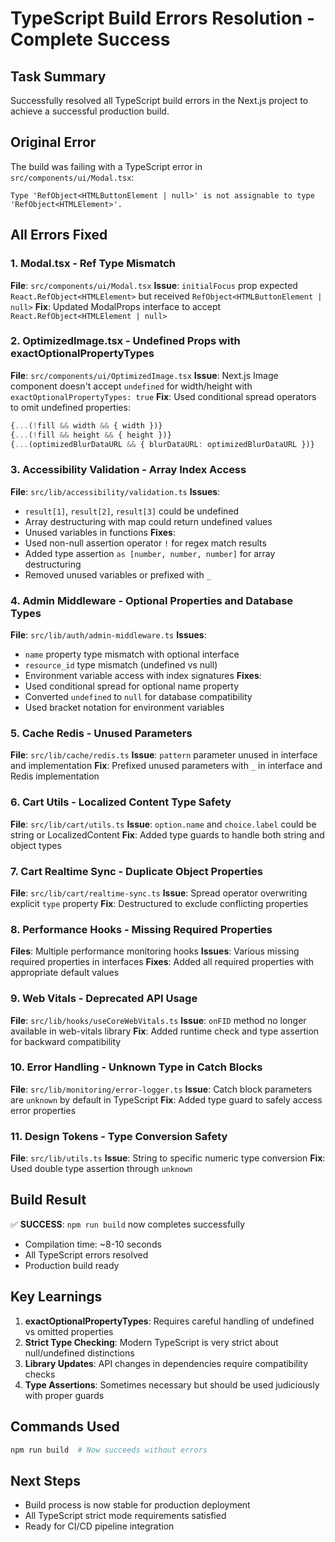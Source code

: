 # TypeScript Build Errors Resolution - Complete Success

## Task Summary
Successfully resolved all TypeScript build errors in the Next.js project to achieve a successful production build.

## Original Error
The build was failing with a TypeScript error in `src/components/ui/Modal.tsx`:
```
Type 'RefObject<HTMLButtonElement | null>' is not assignable to type 'RefObject<HTMLElement>'.
```

## All Errors Fixed

### 1. Modal.tsx - Ref Type Mismatch
**File**: `src/components/ui/Modal.tsx`
**Issue**: `initialFocus` prop expected `React.RefObject<HTMLElement>` but received `RefObject<HTMLButtonElement | null>`
**Fix**: Updated ModalProps interface to accept `React.RefObject<HTMLElement | null>`

### 2. OptimizedImage.tsx - Undefined Props with exactOptionalPropertyTypes
**File**: `src/components/ui/OptimizedImage.tsx`
**Issue**: Next.js Image component doesn't accept `undefined` for width/height with `exactOptionalPropertyTypes: true`
**Fix**: Used conditional spread operators to omit undefined properties:
```typescript
{...(!fill && width && { width })}
{...(!fill && height && { height })}
{...(optimizedBlurDataURL && { blurDataURL: optimizedBlurDataURL })}
```

### 3. Accessibility Validation - Array Index Access
**File**: `src/lib/accessibility/validation.ts`
**Issues**: 
- `result[1]`, `result[2]`, `result[3]` could be undefined
- Array destructuring with map could return undefined values
- Unused variables in functions
**Fixes**:
- Used non-null assertion operator `!` for regex match results
- Added type assertion `as [number, number, number]` for array destructuring
- Removed unused variables or prefixed with `_`

### 4. Admin Middleware - Optional Properties and Database Types
**File**: `src/lib/auth/admin-middleware.ts`
**Issues**:
- `name` property type mismatch with optional interface
- `resource_id` type mismatch (undefined vs null)
- Environment variable access with index signatures
**Fixes**:
- Used conditional spread for optional name property
- Converted `undefined` to `null` for database compatibility
- Used bracket notation for environment variables

### 5. Cache Redis - Unused Parameters
**File**: `src/lib/cache/redis.ts`
**Issue**: `pattern` parameter unused in interface and implementation
**Fix**: Prefixed unused parameters with `_` in interface and Redis implementation

### 6. Cart Utils - Localized Content Type Safety
**File**: `src/lib/cart/utils.ts`
**Issue**: `option.name` and `choice.label` could be string or LocalizedContent
**Fix**: Added type guards to handle both string and object types

### 7. Cart Realtime Sync - Duplicate Object Properties
**File**: `src/lib/cart/realtime-sync.ts`
**Issue**: Spread operator overwriting explicit `type` property
**Fix**: Destructured to exclude conflicting properties

### 8. Performance Hooks - Missing Required Properties
**Files**: Multiple performance monitoring hooks
**Issues**: Various missing required properties in interfaces
**Fixes**: Added all required properties with appropriate default values

### 9. Web Vitals - Deprecated API Usage
**File**: `src/lib/hooks/useCoreWebVitals.ts`
**Issue**: `onFID` method no longer available in web-vitals library
**Fix**: Added runtime check and type assertion for backward compatibility

### 10. Error Handling - Unknown Type in Catch Blocks
**File**: `src/lib/monitoring/error-logger.ts`
**Issue**: Catch block parameters are `unknown` by default in TypeScript
**Fix**: Added type guard to safely access error properties

### 11. Design Tokens - Type Conversion Safety
**File**: `src/lib/utils.ts`
**Issue**: String to specific numeric type conversion
**Fix**: Used double type assertion through `unknown`

## Build Result
✅ **SUCCESS**: `npm run build` now completes successfully
- Compilation time: ~8-10 seconds
- All TypeScript errors resolved
- Production build ready

## Key Learnings
1. **exactOptionalPropertyTypes**: Requires careful handling of undefined vs omitted properties
2. **Strict Type Checking**: Modern TypeScript is very strict about null/undefined distinctions
3. **Library Updates**: API changes in dependencies require compatibility checks
4. **Type Assertions**: Sometimes necessary but should be used judiciously with proper guards

## Commands Used
```bash
npm run build  # Now succeeds without errors
```

## Next Steps
- Build process is now stable for production deployment
- All TypeScript strict mode requirements satisfied
- Ready for CI/CD pipeline integration